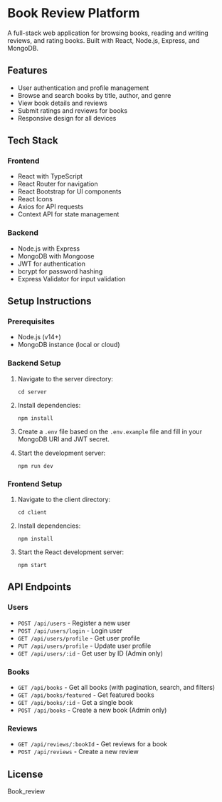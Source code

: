 # Book Review Platform

A full-stack web application for browsing books, reading and writing reviews, and rating books. Built with React, Node.js, Express, and MongoDB.

## Features

- User authentication and profile management
- Browse and search books by title, author, and genre
- View book details and reviews
- Submit ratings and reviews for books
- Responsive design for all devices

## Tech Stack

### Frontend
- React with TypeScript
- React Router for navigation
- React Bootstrap for UI components
- React Icons
- Axios for API requests
- Context API for state management

### Backend
- Node.js with Express
- MongoDB with Mongoose
- JWT for authentication
- bcrypt for password hashing
- Express Validator for input validation

## Setup Instructions

### Prerequisites
- Node.js (v14+)
- MongoDB instance (local or cloud)

### Backend Setup
1. Navigate to the server directory:
   ```
   cd server
   ```

2. Install dependencies:
   ```
   npm install
   ```

3. Create a `.env` file based on the `.env.example` file and fill in your MongoDB URI and JWT secret.

4. Start the development server:
   ```
   npm run dev
   ```

### Frontend Setup
1. Navigate to the client directory:
   ```
   cd client
   ```

2. Install dependencies:
   ```
   npm install
   ```

3. Start the React development server:
   ```
   npm start
   ```

## API Endpoints

### Users
- `POST /api/users` - Register a new user
- `POST /api/users/login` - Login user
- `GET /api/users/profile` - Get user profile
- `PUT /api/users/profile` - Update user profile
- `GET /api/users/:id` - Get user by ID (Admin only)

### Books
- `GET /api/books` - Get all books (with pagination, search, and filters)
- `GET /api/books/featured` - Get featured books
- `GET /api/books/:id` - Get a single book
- `POST /api/books` - Create a new book (Admin only)

### Reviews
- `GET /api/reviews/:bookId` - Get reviews for a book
- `POST /api/reviews` - Create a new review

## License
Book_review
